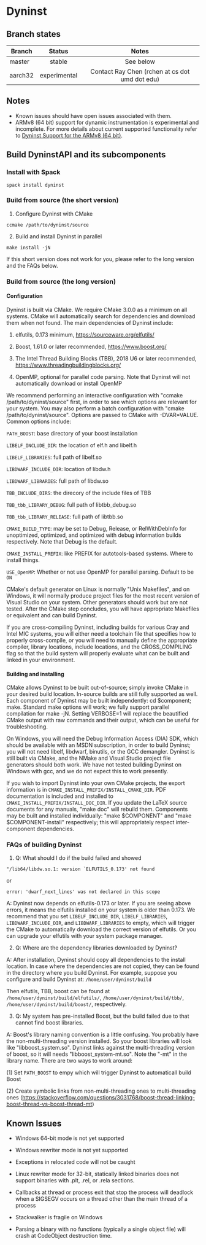 # Dyninst

## Branch states

| Branch                                  | Status        | Notes                                              |
| --------------------------------------- |:-------------:|:--------------------------------------------------:|
| master                                  | stable        | See below                                          |
| aarch32                                 | experimental  | Contact Ray Chen (rchen at cs dot umd dot edu)     |

## Notes

* Known issues should have open issues associated with them.
* ARMv8 (64 bit) support for dynamic instrumentation is experimental and incomplete.
  For more details about current supported functionality refer to [Dyninst Support for the ARMv8 (64 bit)](https://github.com/dyninst/dyninst/wiki/DyninstAPI-ARMv8-status).

## Build DyninstAPI and its subcomponents

### Install with Spack

```spack install dyninst```

### Build from source (the short version)

1. Configure Dyninst with CMake

```ccmake /path/to/dyninst/source```

2. Build and install Dyninst in parallel

```make install -jN```

If this short version does not work for you, please refer to the long version and the FAQs below.

### Build from source (the long version)

#### Configuration

Dyninst is built via CMake. We require CMake 3.0.0 as a minimum on all systems. CMake will automatically
search for dependencies and download them when not found. The main dependencies of Dyninst include:

1. elfutils, 0.173 minimum, https://sourceware.org/elfutils/

2. Boost, 1.61.0 or later recommended, https://www.boost.org/

3. The Intel Thread Building Blocks (TBB), 2018 U6 or later recommended, https://www.threadingbuildingblocks.org/

4. OpenMP, optional for parallel code parsing. Note that Dyninst will not automatically download or install OpenMP

We recommend performing an interactive
configuration with "ccmake /path/to/dyninst/source" first, in order to see which options are
relevant for your system. You may also perform a batch configuration
with "cmake /path/to/dyninst/source".  Options are passed to CMake with -DVAR=VALUE. Common
options include:

```PATH_BOOST```: base directory of your boost installation

```LIBELF_INCLUDE_DIR```: the location of elf.h and libelf.h

```LIBELF_LIBRARIES```: full path of libelf.so

```LIBDWARF_INCLUDE_DIR```: location of libdw.h

```LIBDWARF_LIBRARIES```: full path of libdw.so

```TBB_INCLUDE_DIRS```: the direcory of the include files of TBB

```TBB_tbb_LIBRARY_DEBUG```: full path of libtbb_debug.so

```TBB_tbb_LIBRARY_RELEASE```: full path of libtbb.so

```CMAKE_BUILD_TYPE```: may be set to Debug, Release, or RelWithDebInfo for unoptimized, optimized, and optimized with debug information builds respectively. Note that Debug is the default.

```CMAKE_INSTALL_PREFIX```: like PREFIX for autotools-based systems. Where to install things.

```USE_OpenMP```: Whether or not use OpenMP for parallel parsing. Default to be ```ON```

CMake's default generator on Linux is normally "Unix Makefiles", and
on Windows, it will normally produce project files for the most recent
version of Visual Studio on your system. Other generators should work
but are not tested. After the CMake step concludes, you will have
appropriate Makefiles or equivalent and can build Dyninst.

If you are cross-compiling Dyninst, including builds for
various Cray and Intel MIC systems, you will either need a toolchain
file that specifies how to properly cross-compile, or you will need to
manually define the appropriate compiler, library locations, include
locations, and the CROSS_COMPILING flag so that the build system will
properly evaluate what can be built and linked in your environment.

#### Building and installing
CMake allows Dyninst to be built out-of-source; simply invoke CMake in your desired build location. In-source builds are still fully supported as well.
Each component of Dyninst may be built independently: cd $component; make. Standard make options will work; we fully support parallel compilation for make -jN. Setting VERBOSE=1 will replace the beautified CMake output with raw commands and their output, which can be useful for troubleshooting.

On Windows, you will need the Debug Information Access (DIA) SDK, which should be available with an MSDN subscription, in order to build Dyninst; you will not need libelf, libdwarf, binutils, or the GCC demangler. Dyninst is still built via CMake, and the NMake and Visual Studio project file generators should both work. We have not tested building Dyninst on Windows with gcc, and we do not expect this to work presently.

If you wish to import
Dyninst into your own CMake projects, the export information is in
`CMAKE_INSTALL_PREFIX/INSTALL_CMAKE_DIR`. PDF documentation is included
and installed to `CMAKE_INSTALL_PREFIX/INSTALL_DOC_DIR`. If you update
the LaTeX source documents for any manuals, "make doc" will rebuild
them. Components may be built and installed individually: "make
$COMPONENT" and "make $COMPONENT-install" respectively; this will
appropriately respect inter-component dependencies.

### FAQs of building Dyninst

1. Q: What should I do if the build failed and showed

```"/lib64/libdw.so.1: version `ELFUTILS_0.173' not found```

or

```error: 'dwarf_next_lines' was not declared in this scope```

A: Dyninst now depends on elfutils-0.173 or later. If you are seeing above errors, it means the elfutils installed on your system is older than 0.173. We recommend that you set ```LIBELF_INCLUDE_DIR```, ```LIBELF_LIBRARIES```, ```LIBDWARF_INCLUDE_DIR```, and ```LIBDWARF_LIBRARIES``` to empty, which will trigger the CMake to automatically download the correct version of elfutils. Or you can upgrade your elfutils with your system package manager.

2. Q: Where are the dependency libraries downloaded by Dyninst?

A: After installation, Dyninst should copy all dependencies to the install location. In case where the dependencies are not copied, they can be found in the directory where you build Dyninst. For example, suppose you configure and build Dyninst at: ```/home/user/dyninst/build```

Then elfutils, TBB, boost can be found at ```/home/user/dyninst/build/elfutils/```, ```/home/user/dyninst/build/tbb/```, ```/home/user/dyninst/build/boost/```, respectively.

3. Q: My system has pre-installed Boost, but the build failed due to that cannot find boost libraries.

A: Boost's library naming convention is a little confusing. You probably have the non-multi-threading version installed. So your boost libraries will look like "libboost_system.so". Dyninst links against the multi-threading version of boost, so it will needs "libboost_system-mt.so". Note the "-mt" in the library name. There are two ways to work around:

(1) Set ```PATH_BOOST``` to empy which will trigger Dyninst to automaticall build Boost

(2) Create symbolic links from non-multi-threading ones to multi-threading ones (https://stackoverflow.com/questions/3031768/boost-thread-linking-boost-thread-vs-boost-thread-mt)

## Known Issues

* Windows 64-bit mode is not yet supported

* Windows rewriter mode is not yet supported

* Exceptions in relocated code will not be caught

* Linux rewriter mode for 32-bit, statically linked binaries does not support binaries with .plt, .rel, or .rela
sections.

* Callbacks at thread or process exit that stop the process will deadlock when a SIGSEGV occurs on a thread other than
the main thread of a process

* Stackwalker is fragile on Windows

* Parsing a binary with no functions (typically a single object file) will crash at CodeObject destruction time.
